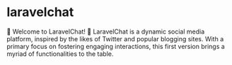 # laravelchat
🚀 Welcome to LaravelChat! 🚀  LaravelChat is a dynamic social media platform, inspired by the likes of Twitter and popular blogging sites. With a primary focus on fostering engaging interactions, this first version brings a myriad of functionalities to the table. 
